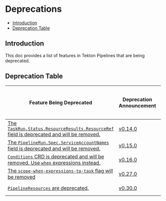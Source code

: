 <!--
---
linkTitle: "Deprecations"
weight: 5000
---
-->

# Deprecations

- [Introduction](#introduction)
- [Deprecation Table](#deprecation-table)

## Introduction

This doc provides a list of features in Tekton Pipelines that are
being deprecated.

## Deprecation Table

| Feature Being Deprecated                                                                                                                                            | Deprecation Announcement                                             | [API Compatibility Policy](https://github.com/tektoncd/pipeline/tree/main/api_compatibility_policy.md) | Earliest Date or Release of Removal |
| ------------------------------------------------------------------------------------------------------------------------------------------------------------------- | -------------------------------------------------------------------- | ------------------------------------------------------------------------------------------------------ | ----------------------------------- |
| [The `TaskRun.Status.ResourceResults.ResourceRef` field is deprecated and will be removed.](https://github.com/tektoncd/pipeline/issues/2694)                       | [v0.14.0](https://github.com/tektoncd/pipeline/releases/tag/v0.14.0) | Beta                                                                                                   | April 30 2021                       |
| [The `PipelineRun.Spec.ServiceAccountNames` field is deprecated and will be removed.](https://github.com/tektoncd/pipeline/issues/2614)                             | [v0.15.0](https://github.com/tektoncd/pipeline/releases/tag/v0.15.0) | Beta                                                                                                   | May 15 2021                         |
| [`Conditions` CRD is deprecated and will be removed. Use `when` expressions instead.](https://github.com/tektoncd/community/blob/main/teps/0007-conditions-beta.md) | [v0.16.0](https://github.com/tektoncd/pipeline/releases/tag/v0.16.0) | Alpha                                                                                                  | Nov 02 2020                         |
| [The `scope-when-expressions-to-task` flag will be removed](https://github.com/tektoncd/pipeline/issues/4461)                                                       | [v0.27.0](https://github.com/tektoncd/pipeline/releases/tag/v0.27.0) | Beta                                                                                                   | March 10 2022                       |
| [`PipelineResources` are deprecated.](https://github.com/tektoncd/community/blob/main/teps/0074-deprecate-pipelineresources.md)                                     | [v0.30.0](https://github.com/tektoncd/pipeline/releases/tag/v0.30.0) | Alpha                                                                                                  | Dec 20 2021                         |
